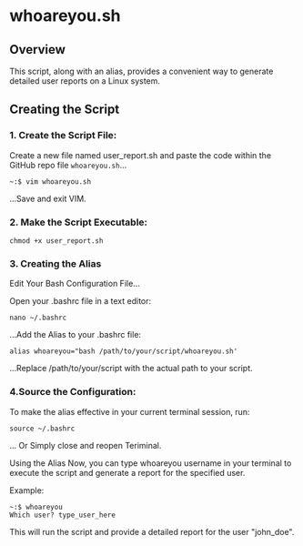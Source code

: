 # whoareyou.sh

## Overview
This script, along with an alias, provides a convenient way to generate detailed user reports on a Linux system.

## Creating the Script
### 1. Create the Script File:
Create a new file named user_report.sh and paste the code within the GitHub repo file `whoareyou.sh`...
```
~:$ vim whoareyou.sh
```
...Save and exit VIM.

### 2. Make the Script Executable:
```
chmod +x user_report.sh
```

### 3. Creating the Alias
Edit Your Bash Configuration File...

Open your .bashrc file in a text editor:
```
nano ~/.bashrc
```
...Add the Alias to your .bashrc file:
```
alias whoareyou="bash /path/to/your/script/whoareyou.sh'
```
...Replace /path/to/your/script with the actual path to your script.

### 4.Source the Configuration:
To make the alias effective in your current terminal session, run:
```
source ~/.bashrc
```
... Or Simply close and reopen Teriminal.

Using the Alias
Now, you can type whoareyou username in your terminal to execute the script and generate a report for the specified user.

Example:

```
~:$ whoareyou
Which user? type_user_here
```

This will run the script and provide a detailed report for the user "john_doe".
